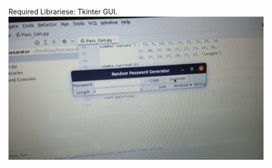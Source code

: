 Required Librariese:
Tkinter
GUI.
<img src="https://github.com/Saad096/Python_Projects/blob/main/Password_Genarator/Capture.PNG"/>
